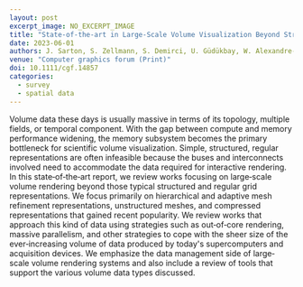 ```yaml
---
layout: post
excerpt_image: NO_EXCERPT_IMAGE
title: "State‐of‐the‐art in Large‐Scale Volume Visualization Beyond Structured Data"
date: 2023-06-01
authors: J. Sarton, S. Zellmann, S. Demirci, U. Güdükbay, W. Alexandre‐Barff, L. Lucas, J. Dischler, S. Wesner & I. Wald
venue: "Computer graphics forum (Print)"
doi: 10.1111/cgf.14857
categories:
  - survey
  - spatial data
---
```

Volume data these days is usually massive in terms of its topology, multiple fields, or temporal component. With the gap between compute and memory performance widening, the memory subsystem becomes the primary bottleneck for scientific volume visualization. Simple, structured, regular representations are often infeasible because the buses and interconnects involved need to accommodate the data required for interactive rendering. In this state‐of‐the‐art report, we review works focusing on large‐scale volume rendering beyond those typical structured and regular grid representations. We focus primarily on hierarchical and adaptive mesh refinement representations, unstructured meshes, and compressed representations that gained recent popularity. We review works that approach this kind of data using strategies such as out‐of‐core rendering, massive parallelism, and other strategies to cope with the sheer size of the ever‐increasing volume of data produced by today's supercomputers and acquisition devices. We emphasize the data management side of large‐scale volume rendering systems and also include a review of tools that support the various volume data types discussed.
